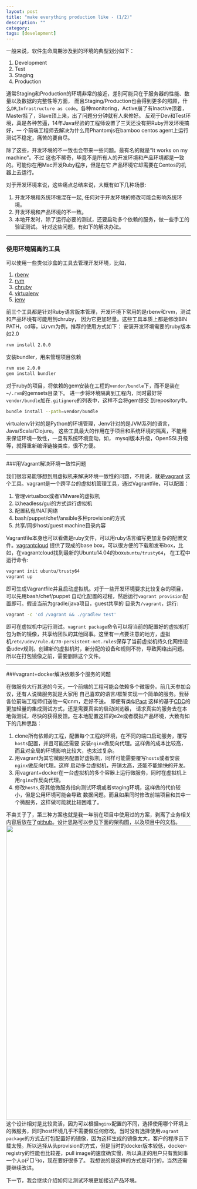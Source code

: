 ```yaml
---
layout: post
title: "make everything production like - (1/2)"
description: ""
category:
tags: [development]
---
```


一般来说，软件生命周期涉及到的环境的典型划分如下：

1. Development
2. Test
3. Staging
4. Production

通常Staging和Production的环境非常的接近，差别可能只在于服务器的性能、数量以及数据的完整性等方面，
而且Staging/Production也会得到更多的照顾，什么`DR`,`Infrastructure as code`。各种monitoring，Active崩了有Inactive顶着，Master挂了，Slave顶上来，出了问题分分钟就有人来修好。
反观于Dev和Test环境，真是各种苦逼，14年Java经验的工程师设置了三天还没有把Ruby开发环境搞好，一
个前端工程师去解决为什么用Phantomjs在bamboo centos agent上运行测试不稳定，痛苦的要自尽。

除了这些，开发环境的不一致也会带来一些问题。最有名的就是“It works on my machine”。不过
这也不稀奇，毕竟不是所有人的开发环境和产品环境都是一致的。可能你在用Mac开发Ruby程序，但是在它
产品环境它却需要在Centos的机器上去运行。

对于开发环境来说，这些痛点总结来说，大概有如下几种场景:

1. 开发环境和系统环境混在一起, 任何对于开发环境的修改可能会影响系统环境。
2. 开发环境和产品环境的不一致。
3. 本地开发时，除了运行必要的测试，还要启动多个依赖的服务，做一些手工的验证测试。
针对这些问题，有如下的解决办法。

------
### 使用环境隔离的工具
可以使用一些类似沙盒的工具去管理开发环境，比如，

1. [rbenv](http://rbenv.org/)
2. [rvm](http://rvm.io/)
3. [chruby](https://github.com/postmodern/chruby)
4. [virtualenv](https://virtualenv.pypa.io/en/latest/)
5. [jenv](http://jenv.io/)

前三个工具都是针对Ruby语言版本管理，开发环境下常用的是rbenv和rvm，测试和产品环境有可能用到chruby，
因为它更加轻量。这些工具本质上都是修改BIN PATH，cd等，以rvm为例，推荐的使用方式如下：
安装开发环境需要的ruby版本如2.0

```bash
rvm install 2.0.0
```
安装bundler，用来管理项目依赖

```bash
rvm use 2.0.0
gem install bundler
```
对于ruby的项目，将依赖的gem安装在工程的`vendor/bundle`下，而不是装在`~/.rvm`的gemsets目录下。
进一步将环境隔离到工程内，同时最好将`vendor/bundle`加在`.gitignore`的列表中，这样不会将gem提交
到repository中。

```bash
bundle install --path=vendor/bundle
```
virtualenv针对的是Python的环境管理，Jenv针对的是JVM系列的语言，Java/Scala/Clojure。
这些工具最大的作用在于项目和系统环境的隔离，不能用来保证环境一致性，一旦有系统环境变动，如，
mysql版本升级，OpenSSL升级等，就得重新编译链接类库，很不方便。

-----
###用Vagrant解决环境一致性问题

我们很容易能够想到用虚拟机来解决环境一致性的问题，不用说，就是[vagrant](https://www.vagrantup.com/)
这个工具。vagrant是一个跨平台的虚拟机管理工具，通过Vagrantfile，可以配置：

1. 管理virtualbox或者VMware的虚拟机
2. 以headless/gui的方式运行虚拟机
3. 配置私有/NAT网络
4. bash/puppet/chef/ansible多种provision的方式
5. 共享/同步host/guest machine目录内容

Vagrantfile本身也可以看做是ruby文件，可以用ruby语言编写更加复杂的配置文件。[vagrantcloud](https://vagrantcloud.com)
提供了现成的base box，可以很方便的下载和发布box，比如，在vagrantcloud找到最新的Ubuntu14.04的box`ubuntu/trusty64`，
在工程中运行命令:

```bash
vagrant init ubuntu/trusty64
vagrant up
```
即可生成Vagrantfile并且启动虚拟机。对于一些开发环境要求比较复杂的项目，可以先用bash/chef/puppet
自动化配置的过程，然后运行`vagrant provision`配置即可。假设当前为gradle/java项目，guest共享的
目录为`/vagrant`，运行:

```bash
vagrant -c 'cd /vagrant && ./gradlew test'
```
即可在虚拟机中运行测试。`vagrant package`命令可以将当前的配置好的虚拟机打包为新的镜像，共享给团队的其他同事。这里有一点要注意的地方，虚拟机`/etc/udev/rule.d/70-persistent-net.rules`保存了当前虚拟机持久化网络设备udev规则。创建新的虚拟机时，新分配的设备和规则不符，导致网络出问题。所以在打包镜像之前，需要删除这个文件。

-----
###vagrant+docker解决依赖多个服务的问题

在微服务大行其道的今天，一个前端的工程可能会依赖多个微服务。前几天参加会议，还有人说微服务就是大家用
自己喜欢的语言/框架实现一个简单的服务。我替各位前端工程师们送他一句cnm，走好不送。
即便有类似[Pact](https://github.com/realestate-com-au/pact)
这样的基于[CDC](http://martinfowler.com/articles/consumerDrivenContracts.html)的更加轻量的集成测试方式，还是需要真实的启动浏览器，
请求真实的服务去在本地做测试，尽快的获得反馈。在本地配置这样的e2e或者模拟产品环境，大致有如下的几种思路：

1. clone所有依赖的工程，配置每个工程的环境，在不同的端口启动服务，覆写`hosts`配置，并且可能还需要
安装`nginx`做反向代理。这样做的成本比较高，而且对全局的环境影响比较大，也太过复杂。
2. 用vagrant为其它微服务配置好虚拟机，同样可能需要覆写`hosts`或者安装`nginx`做反向代理。这样
启动多台虚拟机，开销太高，还能不能愉快的开发。
3. 用vagrant+docker在一台虚拟机的多个容器上运行微服务，同时在虚拟机上用`nginx`作反向代理。
4. 修改`hosts`,将其他微服务指向测试环境或者staging环境，这样做的代价较小，但是公用环境可能会导致
数据问题。而且如果同时修改前端项目和其中一个微服务，这样做可能就比较困难了。

不卖关子了，第三种方案也就是我一年前在项目中使用过的方案，剥离了业务相关内容后放在了[github](https://github.com/iambowen/leviathan)。设计思路可以参见下面的架构图，以及项目中的文档。
<img src="https://dl.dropboxusercontent.com/u/92660221/images/Screen%20Shot%202014-07-30%20at%2012.53.05%20AM.png" style="width:800px;height=600px;">
这个设计相对是比较灵活，因为可以根据`nginx`配置的不同，选择使用哪个环境上的微服务，同时host环境几乎不需要做任何修改。当时没有选择使用`vagrant package`的方式去打包配置好的镜像，因为这样生成的镜像太大，客户的程序员下载太慢。所以选择从头provision的方式，但是当时的docker版本较低，docker-registry的性能也比较差，pull image的速度确实慢，所以真正的用户只有我同事一个人o(╯□╰)o，现在要好很多了。
我想说的是这样的方式是可行的，当然还需要继续改进。

下一节，我会继续介绍如何让测试环境更加接近产品环境。
